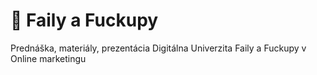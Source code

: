 # 🤦 Faily a Fuckupy
Prednáška, materiály, prezentácia Digitálna Univerzita Faily a Fuckupy v Online marketingu

